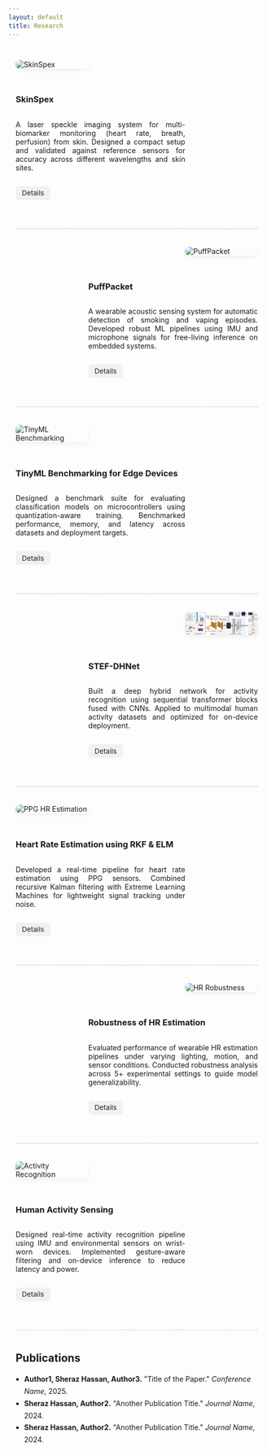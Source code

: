 ```yaml
---
layout: default
title: Research
---
```


<style>
  .research-container {
    max-width: 1200px;
    margin: 0 auto;
    padding: 2em 1em;
  }

  .research-row {
    display: flex;
    align-items: stretch;
    gap: 2em;
    margin-bottom: 4em;
    flex-wrap: wrap;
  }

  .even-row {
    flex-direction: row-reverse;
  }

  .research-image-wrapper {
    flex: 0 0 30%;
    display: flex;
    align-items: center;
    justify-content: center;
  }

  .research-text {
    flex: 0 0 70%;
    display: flex;
    flex-direction: column;
    justify-content: center;
  }

  .research-text p {
    text-align: justify;
  }

  .research-image {
    width: 100%;
    height: 100%;
    object-fit: cover;
    border-radius: 8px;
    box-shadow: 0 4px 8px rgba(0, 0, 0, 0.05);
    transition: transform 0.2s ease;
  }

  .research-image:hover {
    transform: scale(1.03);
  }

  .research-divider {
    border-top: 1.5px dashed #bbb;
    margin: 2.5em 0;
  }

  .research-buttons {
    margin-top: 1em;
  }

  .research-buttons a {
    display: inline-block;
    padding: 0.4em 0.9em;
    background-color: #f1f1f1;
    color: #222;
    font-size: 0.85rem;
    text-decoration: none;
    border-radius: 6px;
    transition: background-color 0.2s;
  }

  .research-buttons a:hover {
    background-color: #ddd;
  }

  @media (max-width: 768px) {
    .research-row {
      flex-direction: column !important;
    }

    .research-image-wrapper,
    .research-text {
      flex: 1 1 100%;
    }

    .research-image {
      height: auto;
    }
  }
</style>

<div class="research-container">

  <div class="research-row">
    <div class="research-image-wrapper">
      <img src="/assets/images/skinspex.jpg" alt="SkinSpex" class="research-image">
    </div>
    <div class="research-text">
      <h3>SkinSpex</h3>
      <p>
        A laser speckle imaging system for multi-biomarker monitoring (heart rate, breath, perfusion) from skin. Designed a compact setup and validated against reference sensors for accuracy across different wavelengths and skin sites.
      </p>
      <div class="research-buttons">
        <a href="#">Details</a>
      </div>
    </div>
  </div>

  <div class="research-divider"></div>

  <div class="research-row even-row">
    <div class="research-image-wrapper">
      <img src="/assets/images/puffpacket.jpg" alt="PuffPacket" class="research-image">
    </div>
    <div class="research-text">
      <h3>PuffPacket</h3>
      <p>
        A wearable acoustic sensing system for automatic detection of smoking and vaping episodes. Developed robust ML pipelines using IMU and microphone signals for free-living inference on embedded systems.
      </p>
      <div class="research-buttons">
        <a href="#">Details</a>
      </div>
    </div>
  </div>

  <div class="research-divider"></div>

  <div class="research-row">
    <div class="research-image-wrapper">
      <img src="/assets/images/tinyml_benchmark.jpg" alt="TinyML Benchmarking" class="research-image">
    </div>
    <div class="research-text">
      <h3>TinyML Benchmarking for Edge Devices</h3>
      <p>
        Designed a benchmark suite for evaluating classification models on microcontrollers using quantization-aware training. Benchmarked performance, memory, and latency across datasets and deployment targets.
      </p>
      <div class="research-buttons">
        <a href="#">Details</a>
      </div>
    </div>
  </div>

  <div class="research-divider"></div>

  <div class="research-row even-row">
    <div class="research-image-wrapper">
      <img src="/assets/images/stef.jpg" alt="STEF-DHNET" class="research-image">
    </div>
    <div class="research-text">
      <h3>STEF-DHNet</h3>
      <p>
        Built a deep hybrid network for activity recognition using sequential transformer blocks fused with CNNs. Applied to multimodal human activity datasets and optimized for on-device deployment.
      </p>
      <div class="research-buttons">
        <a href="#">Details</a>
      </div>
    </div>
  </div>

  <div class="research-divider"></div>

  <div class="research-row">
    <div class="research-image-wrapper">
      <img src="/assets/images/ppg_hr.jpg" alt="PPG HR Estimation" class="research-image">
    </div>
    <div class="research-text">
      <h3>Heart Rate Estimation using RKF & ELM</h3>
      <p>
        Developed a real-time pipeline for heart rate estimation using PPG sensors. Combined recursive Kalman filtering with Extreme Learning Machines for lightweight signal tracking under noise.
      </p>
      <div class="research-buttons">
        <a href="#">Details</a>
      </div>
    </div>
  </div>

  <div class="research-divider"></div>

  <div class="research-row even-row">
    <div class="research-image-wrapper">
      <img src="/assets/images/robustness.jpg" alt="HR Robustness" class="research-image">
    </div>
    <div class="research-text">
      <h3>Robustness of HR Estimation</h3>
      <p>
        Evaluated performance of wearable HR estimation pipelines under varying lighting, motion, and sensor conditions. Conducted robustness analysis across 5+ experimental settings to guide model generalizability.
      </p>
      <div class="research-buttons">
        <a href="#">Details</a>
      </div>
    </div>
  </div>

  <div class="research-divider"></div>

  <div class="research-row">
    <div class="research-image-wrapper">
      <img src="/assets/images/activity.jpg" alt="Activity Recognition" class="research-image">
    </div>
    <div class="research-text">
      <h3>Human Activity Sensing</h3>
      <p>
        Designed real-time activity recognition pipeline using IMU and environmental sensors on wrist-worn devices. Implemented gesture-aware filtering and on-device inference to reduce latency and power.
      </p>
      <div class="research-buttons">
        <a href="#">Details</a>
      </div>
    </div>
  </div>

  <div class="research-divider"></div>

  <h2 style="margin-top: 2em;">Publications</h2>

  <ul style="padding-left: 1.2em; line-height: 1.7;">
    <li><strong>Author1, Sheraz Hassan, Author3.</strong> "Title of the Paper." <em>Conference Name</em>, 2025.</li>
    <li><strong>Sheraz Hassan, Author2.</strong> "Another Publication Title." <em>Journal Name</em>, 2024.</li>
    <li><strong>Sheraz Hassan, Author2.</strong> "Another Publication Title." <em>Journal Name</em>, 2024.</li>
  </ul>

</div>
